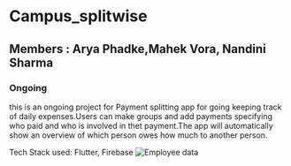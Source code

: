 # Campus_splitwise
## Members : Arya Phadke,Mahek Vora, Nandini Sharma
### Ongoing 

this is an ongoing project for Payment splitting app for going keeping track of daily expenses.Users can make groups and add payments specifying who paid and who is involved in thet payment.The app will automatically show an overview of which person owes how much to another person.

Tech Stack used: Flutter, Firebase
![Employee data](/Campus_splitwise/screenshots/image1.jpeg?raw=true "app screenshots")
